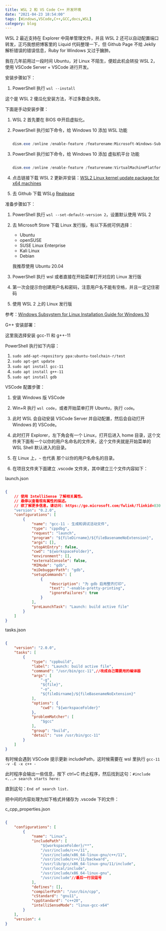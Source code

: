 ```yaml
---
title: WSL 2 和 VS Code C++ 开发环境
date: "2021-04-23 18:54:00"
tags: [Windows,VSCode,C++,GCC,docs,WSL]
category: blog
---
```

WSL 2 最近支持在 Explorer 中简单管理文件，并且 WSL 2 还可以自动配置端口转发，正巧我想把博客里的 Liquid 代码整理一下，但 Github Page 不给 Jeklly 解析错误的错误信息，Ruby for Windows 又过于臃肿。

我在几年前用过一段时间 Ubuntu，对 Linux 不陌生，便趁此机会转投 WSL 2，使用 VSCode Server + VSCode 进行开发。

<!-- more -->

安装步骤如下：

1. PowerShell 执行 `wsl --install`

这个是 WSL 2 傻瓜化安装方法，不过多数会失败。

下面是手动安装步骤：

1. WSL 2 首先要在 BIOS 中开启虚拟化。

2. PowerShell 执行如下命令，给 Windows 10 添加 WSL 功能

    ```powershell

    dism.exe /online /enable-feature /featurename:Microsoft-Windows-Subsystem-Linux /all /norestart

    ```

3. PowerShell 执行如下命令，给 Windows 10 添加 虚拟机平台 功能

    ```powershell

    dism.exe /online /enable-feature /featurename:VirtualMachinePlatform /all /norestart

    ```

4. 点击链接下载 WSL 2 更新并安装：[WSL2 Linux kernel update package for x64 machines](https://wslstorestorage.blob.core.windows.net/wslblob/wsl_update_x64.msi)

5. 去 Github 下载 WSLg [Realease](https://github.com/microsoft/wslg/releases)

准备步骤如下：

1. PowerShell 执行 `wsl --set-default-version 2`，设置默认使用 WSL 2

2. 去 Microsoft Store 下载 Linux 发行版，有以下系统可供选择：

    + Ubuntu
    + openSUSE
    + SUSE Linux Enterprise
    + Kali Linux
    + Debian

    我推荐使用 Ubuntu 20.04

3. PowerShell 执行 wsl 或者直接在开始菜单打开对应的 Linux 发行版

4. 第一次会提示你创建用户名和密码，注意用户名不能有空格，并且一定记住密码

5. 使用 WSL 2 上的 Linux 发行版

参考：[Windows Subsystem for Linux Installation Guide for Windows 10](https://docs.microsoft.com/en-us/windows/wsl/install-win10)

G++ 安装部署：

这里我选择安装 gcc-11 和 g++-11

PowerShell 执行如下内容：

1. `sudo add-apt-repository ppa:ubuntu-toolchain-r/test`
2. `sudo apt-get update`
3. `sudo apt install gcc-11`
4. `sudo apt install g++-11`
5. `sudo apt install gdb`

VSCode 配置步骤：

1. 安装 Windows 版 VSCode

2. Win+R 执行 `wsl code`，或者开始菜单打开 Ubuntu，执行 `code`。

3. 此时 WSL 会自动安装 VSCode Server 并自动配置，然后会自动打开 Windows 的 VSCode。

4. 此时打开 Explorer，左下角会有一个 Linux，打开后进入 home 目录，这个文件夹下面有一个以你的用户名命名的文件夹，这个文件夹就是开始菜单的 WSL Shell 默认进入的目录。

5. 在 Linux 上，`~` 也代表 那个以你的用户名命名的目录。

6. 在项目文件夹下面建立 .vscode 文件夹，其中建立三个文件内容如下：

launch.json

```json

{
    // 使用 IntelliSense 了解相关属性。 
    // 悬停以查看现有属性的描述。
    // 欲了解更多信息，请访问: https://go.microsoft.com/fwlink/?linkid=830387
    "version": "0.2.0",
    "configurations": [
        {
            "name": "gcc-11 - 生成和调试活动文件",
            "type": "cppdbg",
            "request": "launch",
            "program": "${fileDirname}/${fileBasenameNoExtension}",
            "args": [],
            "stopAtEntry": false,
            "cwd": "${workspaceFolder}",
            "environment": [],
            "externalConsole": false,
            "MIMode": "gdb",
            "miDebuggerPath": "gdb",
            "setupCommands": [
                {
                    "description": "为 gdb 启用整齐打印",
                    "text": "-enable-pretty-printing",
                    "ignoreFailures": true
                }
            ],
            "preLaunchTask": "Launch: build active file"
        }
    ]
}

```

tasks.json

```json

{
	"version": "2.0.0",
	"tasks": [
		{
			"type": "cppbuild",
			"label": "Launch: build active file",
			"command": "/usr/bin/gcc-11",//改成自己需要用的编译器
			"args": [
				"-g",
				"${file}",
				"-o",
				"${fileDirname}/${fileBasenameNoExtension}"
			],
			"options": {
				"cwd": "${workspaceFolder}"
			},
			"problemMatcher": [
				"$gcc"
			],
			"group": "build",
			"detail": "use /usr/bin/gcc-11"
		}
	]
}

```

有时候会遇到 VSCode 提示更新 includePath，这时候需要在 wsl 里执行 `gcc-11 -v -E -x c++ -`

此时程序会输出一些信息，按下 ctrl+C 终止程序，然后找到这句：`#include <...> search starts here:`

直到这句：`End of search list.`

把中间的内容处理为如下格式并储存为 .vscode 下的文件：

c_cpp_properties.json

```json

{
    "configurations": [
        {
            "name": "Linux",
            "includePath": [
                "${workspaceFolder}/**",
                "/usr/include/c++/11",
                "/usr/include/x86_64-linux-gnu/c++/11",
                "/usr/include/c++/11/backward",
                "/usr/lib/gcc/x86_64-linux-gnu/11/include",
                "/usr/local/include",
                "/usr/include/x86_64-linux-gnu",
                "/usr/include"//最后一行没逗号
            ],
            "defines": [],
            "compilerPath": "/usr/bin/cpp",
            "cStandard": "gnu11",
            "cppStandard": "c++20",
            "intelliSenseMode": "linux-gcc-x64"
        }
    ],
    "version": 4
}

```
